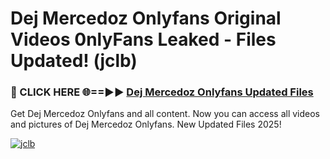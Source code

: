 # Dej Mercedoz Onlyfans Original Videos 0nlyFans Leaked - Files Updated! (jclb)

<h3>🔴 CLICK HERE 🌐==►► <a href="https://tinyurl.com/ehrbuxhb" rel="nofollow">Dej Mercedoz Onlyfans Updated Files</a></h3>

Get Dej Mercedoz Onlyfans and all content. Now you can access all videos and pictures of Dej Mercedoz Onlyfans. New Updated Files 2025!

[![jclb](https://i.imgur.com/lVYEuWS.gif)](https://tinyurl.com/ehrbuxhb)

